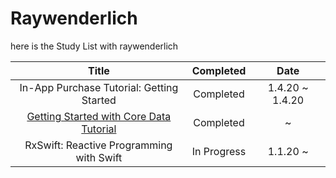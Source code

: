 # Raywenderlich

here is the Study List with raywenderlich 

Title  | Completed | Date 
:----:|:--------:|:-----:|
In-App Purchase Tutorial: Getting Started | Completed | 1.4.20 ~ 1.4.20
[Getting Started with Core Data Tutorial](https://www.raywenderlich.com/7569-getting-started-with-core-data-tutorial) | Completed | ~ 
RxSwift: Reactive Programming with Swift | In Progress | 1.1.20 ~
